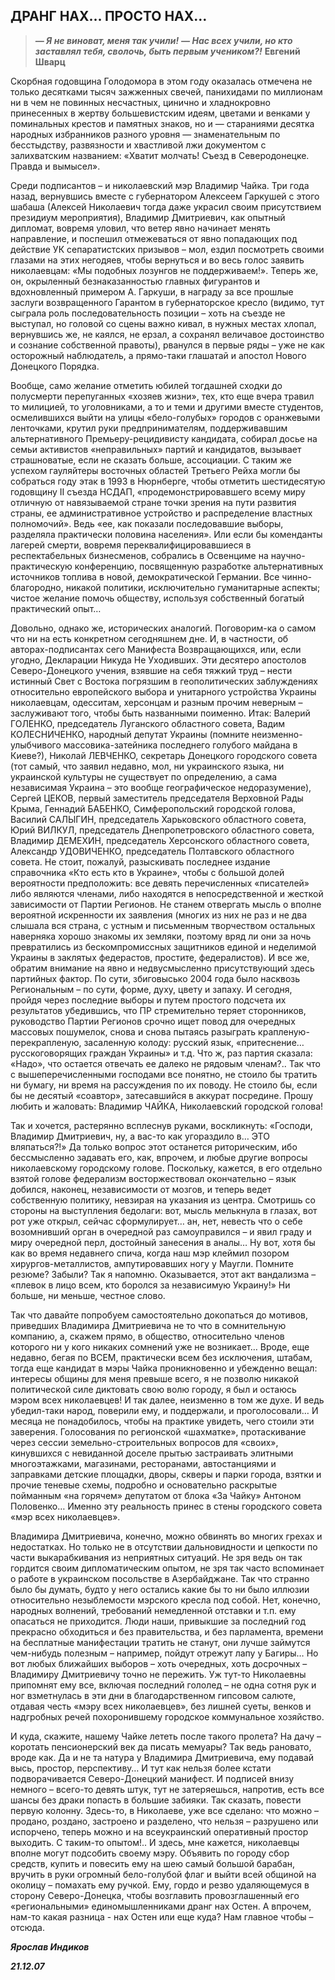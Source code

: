 ## **ДРАНГ НАХ… ПРОСТО НАХ…**

> ***— Я не виноват, меня так учили!***
> ***— Нас всех учили, но кто заставлял тебя, сволочь, быть первым учеником?!***
**Евгений Шварц**

Скорбная годовщина Голодомора в этом году оказалась отмечена не только десятками тысяч зажженных свечей, панихидами по миллионам ни в чем не повинных несчастных, цинично и хладнокровно принесенных в жертву большевистским идеям, цветами и венками у поминальных крестов и памятных знаков, но и — стараниями десятка народных избранников разного уровня — знаменательным по бесстыдству, развязности и хвастливой лжи документом с залихватским названием: «Хватит молчать! Съезд в Северодонецке. Правда и вымысел». 

Среди подписантов – и николаевский мэр Владимир Чайка. Три года назад, вернувшись вместе с губернатором Алексеем Гаркушей с этого шабаша (Алексей Николаевич тогда даже украсил своим присутствием президиум мероприятия), Владимир Дмитриевич, как опытный дипломат, вовремя уловил, что ветер явно начинает менять направление, и поспешил отмежеваться от явно попадающих под действие УК  сепаратистских призывов – мол, ездил посмотреть своими глазами на этих негодяев, чтобы вернуться и во весь голос заявить николаевцам: «Мы подобных лозунгов не поддерживаем!». Теперь же, он, окрыленный безнаказанностью главных фигурантов и вдохновленный примером А. Гаркуши, в награду за все прошлые заслуги возвращенного Гарантом в губернаторское кресло (видимо, тут сыграла роль последовательность позиции – хоть на съезде не выступал, но головой со сцены важно кивал, в нужных местах хлопал, вернувшись же, не каялся, не ерзал, а сохранял величавое достоинство и сознание собственной правоты), рванулся в первые ряды – уже не как осторожный наблюдатель, а прямо-таки глашатай и апостол Нового Донецкого Порядка. 

Вообще, само желание отметить юбилей тогдашней сходки до полусмерти перепуганных «хозяев жизни», тех, кто еще вчера травил то милицией, то уголовниками, а то и теми и другими вместе студентов, осмелившихся выйти на улицы «бело-голубых» городов с оранжевыми ленточками, крутил руки предпринимателям, поддерживавшим альтернативного Премьеру-рецидивисту кандидата, собирал досье на семьи активистов «неправильных» партий и кандидатов, вызывает страшноватые, если не сказать больше, ассоциации. С таким же успехом гауляйтеры восточных областей Третьего Рейха могли бы собраться году этак в 1993 в Нюрнберге, чтобы отметить шестидесятую годовщину II съезда НСДАП, «продемонстрировавшего всему миру отличную от навязываемой стране точки зрения на пути развития страны, ее административное устройство и распределение властных полномочий». Ведь «ее, как показали последовавшие выборы, разделяла практически половина населения». Или если бы коменданты лагерей смерти, вовремя переквалифицировавшиеся в респектабельных бизнесменов, собрались в Освенциме на научно-практическую конференцию, посвященную разработке альтернативных источников топлива в новой, демократической Германии. Все чинно-благородно, никакой политики, исключительно гуманитарные аспекты; чистое желание помочь обществу, используя собственный богатый практический опыт…

Довольно,  однако же, исторических аналогий. Поговорим-ка о самом что ни на есть конкретном сегодняшнем дне. И, в частности, об авторах-подписантах сего Манифеста Возвращающихся, или, если угодно, Декларации Никуда Не Уходивших. Эти десятеро апостолов Северо-Донецкого учения, взявшие на себя тяжкий труд – нести истинный Свет с Востока погрязшим в геополитических заблуждениях относительно европейского выбора и унитарного устройства Украины николаевцам, одесситам, херсонцам и разным прочим неверным – заслуживают того, чтобы быть названными поименно. Итак: Валерий ГОЛЕНКО, председатель Луганского областного совета, Вадим КОЛЕСНИЧЕНКО, народный депутат Украины (помните неизменно-улыбчивого массовика-затейника последнего голубого майдана в Киеве?), Николай ЛЕВЧЕНКО, секретарь Донецкого городского совета (тот самый, что заявил недавно, мол, ни украинского языка, ни украинской культуры не существует по определению, а сама независимая Украина – это вообще географическое недоразумение), Сергей ЦЕКОВ, первый заместитель председателя Верховной Рады Крыма, Геннадий БАБЕНКО, Симферопольский городской голова, Василий САЛЫГИН, председатель Харьковского областного совета, Юрий ВИЛКУЛ, председатель Днепропетровского областного совета, Владимир ДЕМЕХИН, председатель Херсонского областного совета, Александр УДОВИЧЕНКО, председатель Полтавского областного совета. Не стоит, пожалуй, разыскивать последнее издание справочника «Кто есть кто в Украине», чтобы с большой долей вероятности предположить: все девять перечисленных «писателей» либо являются членами, либо находятся в непосредственной и жесткой зависимости от Партии Регионов. Не станем отвергать мысль о вполне вероятной искренности их заявления (многих из них не раз и не два слышала вся страна, с устным и письменным творчеством остальных наверняка хорошо знакомы их земляки, поэтому вряд ли они за ночь превратились из бескомпромиссных защитников единой и неделимой Украины в заклятых федерастов, простите, федералистов). И все же, обратим внимание на явно и недвусмысленно присутствующий здесь партийных фактор. По сути, збиговысько 2004 года было насквозь Региональным – по сути, форме, духу, цвету и запаху. И сегодня, пройдя через последние выборы и путем простого подсчета их результатов убедившись, что ПР стремительно теряет сторонников, руководство Партии Регионов срочно ищет повод для очередных массовых пошумелок, снова и снова пытаясь разыграть крапленую-перекрапленую, засаленную колоду: русский язык, «притеснение… русскоговорящих граждан Украины» и т.д. Что ж, раз партия сказала: «Надо», что остается отвечать ее далеко не рядовым членам?.. Так что с вышеперечисленными господами все понятно,  не стоило бы тратить ни бумагу, ни время на рассуждения по их поводу. Не стоило бы, если бы не десятый «соавтор», затесавшийся в аккурат посредине. Прошу любить и жаловать: Владимир ЧАЙКА, Николаевский городской голова! 

Так и хочется, растерянно всплеснув руками, воскликнуть: «Господи, Владимир Дмитриевич, ну, а вас-то как угораздило в… ЭТО вляпаться?!» Да только вопрос этот останется риторическим, ибо бессмысленно задавать его, как, впрочем, и любые другие вопросы николаевскому городскому голове. Поскольку, кажется, в его отдельно взятой голове федерализм восторжествовал окончательно – язык добился, наконец, независимости от мозгов, и теперь ведет собственную политику, невзирая на указания из центра. Смотришь со стороны на выступления бедолаги: вот, мысль мелькнула в глазах, вот рот уже открыл, сейчас сформулирует… ан, нет, невесть что о себе возомнивший орган в очередной раз самоуправился – и явил граду и миру очередной перл, достойный занесения в аналы… Ну вот, хотя бы как во время недавнего спича, когда наш мэр клеймил позором хирургов-металлистов, ампутировавших ногу у Маугли. Помните резюме? Забыли? Так я напомню. Оказывается, этот акт вандализма – «плевок в лицо всем, кто боролся за независимую Украину!» Ни больше, ни меньше, честное слово.

Так что давайте попробуем самостоятельно докопаться до мотивов, приведших Владимира Дмитриевича не то что в сомнительную компанию, а, скажем прямо, в общество, относительно членов которого ни у кого никаких сомнений уже не возникает… Вроде, еще недавно, бегая по ВСЕМ, практически всем без исключения, штабам, тогда еще кандидат в мэры Чайка проникновенно и убежденно вещал: интересы общины для меня превыше всего, я не позволю никакой политической силе диктовать свою волю городу, я был и остаюсь мэром всех николаевцев! И так далее, неизменно в том же духе. И ведь убедил-таки народ, поверили ему, и поддержали, и проголосовали… И месяца не понадобилось, чтобы на практике увидеть, чего стоили эти заверения. Голосования по регионской «шахматке», протаскивание через сессии земельно-строительных вопросов для «своих», кинувшихся с невиданной доселе прытью застраивать элитными многоэтажками, магазинами, ресторанами, автостанциями и заправками детские площадки, дворы, скверы и парки города, взятки и прочие теневые схемы, подробно и основательно раскрытые пойманным «на горячем» депутатом от блока «За Чайку» Антоном Половенко… Именно эту реальность принес в стены городского совета «мэр всех николаевцев». 

Владимира Дмитриевича, конечно, можно обвинять во многих грехах и недостатках. Но только не в отсутствии дальновидности и цепкости по части выкарабкивания из неприятных ситуаций. Не зря ведь он так гордится своим дипломатическим опытом, не зря так часто вспоминает о работе в украинском посольстве  в Азербайджане. Так что странно было бы думать, будто у него остались какие бы то ни было иллюзии относительно незыблемости мэрского кресла под собой. Нет, конечно, народных волнений, требований немедленной отставки и т.п. ему опасаться не приходится. Люди наши, привыкшие за последний год прекрасно обходиться и без правительства, и без парламента, времени на бесплатные манифестации тратить не станут, они лучше займутся чем-нибудь полезным – например, пойдут отрежут лапу у Багиры… Но вот любых ближайших выборов – хоть очередных, хоть досрочных – Владимиру Дмитриевичу точно не пережить. Уж тут-то Николаевны припомнят ему все, включая последний гололед – не одна сотня рук и ног взметнулась в эти дни в благодарственном гипсовом салюте, отдавая честь «мэру всех николаевцев», без лишней суеты, венков и надгробных речей похоронившему городское коммунальное хозяйство. 

И куда, скажите, нашему Чайке лететь после такого пролета? На дачу – коротать пенсионерский век да писать мемуары? Так ведь рановато, вроде как. Да и не та натура у Владимира Дмитриевича, ему подавай высь, простор, перспективу… И тут как нельзя более кстати подворачивается Северо-Донецкий манифест. И подписей внизу немного – всего-то девять штук, тут не затеряешься, напротив, есть все шансы без драки попасть в большие забияки. Так сказать, повести первую колонну. Здесь-то, в Николаеве, уже все сделано: что можно – продано, роздано, застроено и разделено, что нельзя – разрушено или испорчено, теперь можно и на всеукраинский оперативный простор выходить. С таким-то опытом!.. И здесь, мне кажется, николаевцы вполне могут подсобить своему мэру. Объявить по городу сбор средств, купить и повесить ему на шею самый большой барабан, вручить в руки огромный бело-голубой флаг и выйти всей общиной на околицу – помахать ему ручкой. Ему, гордо и резво удаляющемуся в сторону Северо-Донецка, чтобы возглавить провозглашенный его «региональными» единомышленниками дранг нах Остен. А впрочем, нам-то какая разница - нах Остен или еще куда? Нам главное чтобы – отсюда.

***Ярослав Индиков***

***21.12.07***